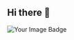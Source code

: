 ## Hi there 👋


<img src="https://tryhackme-badges.s3.amazonaws.com/dedfish404.png" alt="Your Image Badge" />


